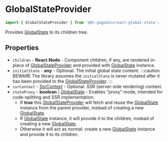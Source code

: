 # GlobalStateProvider
```jsx
import { GlobalStateProvider } from '@dr.pogodin/react-global-state';
```
Provides [GlobalState] to its children tree.

## Properties
- `children` - **React.Node** - Component children, if any, are rendered
  in-place of [GlobalStateProvider] and provided with [GlobalState] instance.
- `initialState` - **any** - Optional. The initial global state content.
  :::caution BEWARE
  The library assumes the `initialState` is never mutated after it has
  been provided to the [GlobalStateProvider].
  :::
- `ssrContext` - [SsrContext] - Optional. SSR (server-side rendering) context.
- `stateProxy` - **boolean** | [GlobalState] - Enables "proxy" mode, intended
  for code-splitting and SSR implementation:
  - If **true** this [GlobalStateProvider] will fetch and reuse
    the [GlobalState] instance from the parent provider,
    instead of creating a new [GlobalState].
  - If [GlobalState] instance, it will provide it to the children, instead of
    creating a new [GlobalState].
  - Otherwise it will act as normal: create a new [GlobalState] instance and
    provide it to its children.

[GlobalState]: /docs/api/objects/globalstate
[GlobalStateProvider]: #
[SsrContext]: /docs/api/objects/ssrcontext

